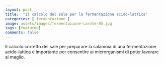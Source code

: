 ```yaml
---
layout: post
title:  "Il calcolo del sale per la fermentazione acido-lattica"
categories: [ fermentazione ]
image: assets/images/fermentazione-carote-05.jpg
tags: [featured]
comments: false
---
```

Il calcolo corretto del sale per preparare la salamoia di una fermentazione acido-lattica è importante per consentire ai microrganismi di poter lavorare al meglio.
